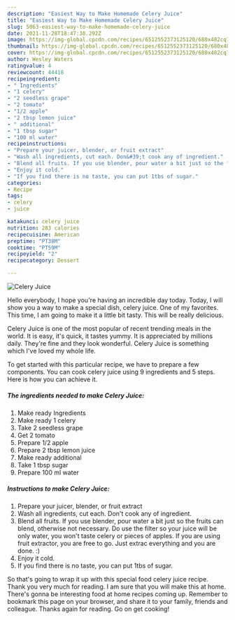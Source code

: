 ```yaml
---
description: "Easiest Way to Make Homemade Celery Juice"
title: "Easiest Way to Make Homemade Celery Juice"
slug: 5063-easiest-way-to-make-homemade-celery-juice
date: 2021-11-28T18:47:38.292Z
image: https://img-global.cpcdn.com/recipes/6512552373125120/680x482cq70/celery-juice-recipe-main-photo.jpg
thumbnail: https://img-global.cpcdn.com/recipes/6512552373125120/680x482cq70/celery-juice-recipe-main-photo.jpg
cover: https://img-global.cpcdn.com/recipes/6512552373125120/680x482cq70/celery-juice-recipe-main-photo.jpg
author: Wesley Waters
ratingvalue: 4
reviewcount: 44418
recipeingredient:
- " Ingredients"
- "1 celery"
- "2 seedless grape"
- "2 tomato"
- "1/2 apple"
- "2 tbsp lemon juice"
- " additional"
- "1 tbsp sugar"
- "100 ml water"
recipeinstructions:
- "Prepare your juicer, blender, or fruit extract"
- "Wash all ingredients, cut each. Don&#39;t cook any of ingredient."
- "Blend all fruits. If you use blender, pour water a bit just so the fruits can blend, otherwise not necessary. Do use the filter so your juice will be only water, you won&#39;t taste celery or pieces of apples. If you are using fruit extractor, you are free to go. Just extrac everything and you are done. :)"
- "Enjoy it cold."
- "If you find there is no taste, you can put 1tbs of sugar."
categories:
- Recipe
tags:
- celery
- juice

katakunci: celery juice 
nutrition: 283 calories
recipecuisine: American
preptime: "PT38M"
cooktime: "PT59M"
recipeyield: "2"
recipecategory: Dessert

---
```



![Celery Juice](https://img-global.cpcdn.com/recipes/6512552373125120/680x482cq70/celery-juice-recipe-main-photo.jpg)

Hello everybody, I hope you're having an incredible day today. Today, I will show you a way to make a special dish, celery juice. One of my favorites. This time, I am going to make it a little bit tasty. This will be really delicious.



Celery Juice is one of the most popular of recent trending meals in the world. It is easy, it's quick, it tastes yummy. It is appreciated by millions daily. They're fine and they look wonderful. Celery Juice is something which I've loved my whole life.


To get started with this particular recipe, we have to prepare a few components. You can cook celery juice using 9 ingredients and 5 steps. Here is how you can achieve it.

<!--inarticleads1-->

##### The ingredients needed to make Celery Juice:

1. Make ready  Ingredients
1. Make ready 1 celery
1. Take 2 seedless grape
1. Get 2 tomato
1. Prepare 1/2 apple
1. Prepare 2 tbsp lemon juice
1. Make ready  additional
1. Take 1 tbsp sugar
1. Prepare 100 ml water




<!--inarticleads2-->

##### Instructions to make Celery Juice:

1. Prepare your juicer, blender, or fruit extract
1. Wash all ingredients, cut each. Don&#39;t cook any of ingredient.
1. Blend all fruits. If you use blender, pour water a bit just so the fruits can blend, otherwise not necessary. Do use the filter so your juice will be only water, you won&#39;t taste celery or pieces of apples. If you are using fruit extractor, you are free to go. Just extrac everything and you are done. :)
1. Enjoy it cold.
1. If you find there is no taste, you can put 1tbs of sugar.




So that's going to wrap it up with this special food celery juice recipe. Thank you very much for reading. I am sure that you will make this at home. There's gonna be interesting food at home recipes coming up. Remember to bookmark this page on your browser, and share it to your family, friends and colleague. Thanks again for reading. Go on get cooking!
